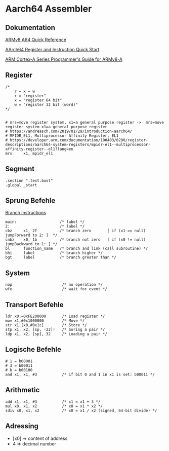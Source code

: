 # Aarch64 Assembler

## Dokumentation

[ARMv8 A64 Quick Reference](https://courses.cs.washington.edu/courses/cse469/18wi/Materials/arm64.pdf)

[AArch64 Register and Instruction Quick Start](https://wiki.cdot.senecacollege.ca/wiki/AArch64_Register_and_Instruction_Quick_Start)

[ARM Cortex-A Series Programmer's Guide for ARMv8-A](https://developer.arm.com/documentation/den0024/a/The-A64-instruction-set/Data-processing-instructions/Multiply-and-divide-instructions)

## Register
```assembly
/*
    r = x = w  
    r = "register"  
    x = "register 64 bit"  
    w = "register 32 bit (word)"  
*/


# mrs=move register system, x1=a general purpose register ->  mrs=move register system x1=a general purpose register
# https://andreasch.com/2019/01/29/introduction-aarch64/
# MPIDR_EL1, Multiprocessor Affinity Register, EL1 
# https://developer.arm.com/documentation/100403/0200/register-descriptions/aarch64-system-registers/mpidr-el1--multiprocessor-affinity-register--el1?lang=en
mrs     x1, mpidr_el1 
```

## Segment
```assembly
.section ".text.boot"            
.global _start                   

```

## Sprung Befehle
[Branch Instructions](https://www.cs.nmsu.edu/~hdp/cs273/notes/branches.html)

```assembly
main:                   /* label */
2:                      /* label */
cbz     x1, 2f          /* branch zero       [ if (x1 == null) jumpForward to 2: ]  */
cnbz    x0, 1b          /* branch not zero   [ if (x0 != null) jumpBackward to 1: ] */
bl      function_name   /* branch and link (call subroutine) */
bhi     label           /* branch higher */
bgt     label           /* branch greater than */
```

## System
```assembly
nop                      /* no operation */
wfe                      /* wait for event */
```

## Transport Befehle
```assembly
ldr x0,=0xFE200000       /* Load register */
mov x1,#0x1000000        /* Move */
str x1,[x0,#0x1c]        /* Store */
stp x1, x2, [sp, -22]!   /* Soring a pair */
ldp x1, x2, [sp], 32     /* Loading a pair */
```

## Logische Befehle
```assembly
# 1 = b00001
# 3 = b00011
# b = b00100
and x1, x1, #3           /* if bit 0 and 1 in x1 is set: b00011 */

```

## Arithmetic
```assembly
add x1, x1, #3           /* x1 = x1 + 3 */
mul x0, x1, x2           /* x0 = x1 * x2 */
sdiv x0, x1, x2          /* x0 = x1 / x2 (signed, 64-bit divide) */
```

## Adressing
- [x0] => content of address
- 4   => decimal number
